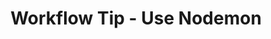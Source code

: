 ---
class: 'node'
title: 'Workflow Tip - Use Nodemon'
youtube: 'O_8MVAE6acM'
order: 11
length: 155
---